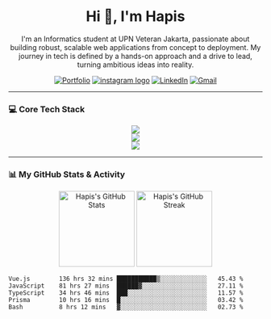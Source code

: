 <h1 align="center">Hi 👋, I'm Hapis</h1>
<p align="center">
I'm an Informatics student at UPN Veteran Jakarta, passionate about building robust, scalable web applications from concept to deployment. My journey in tech is defined by a hands-on approach and a drive to lead, turning ambitious ideas into reality.
</p>

<p align="center">
  <a href="https://hapishanipudin.com" target="_blank"><img src="https://img.shields.io/badge/Portfolio-252525?style=for-the-badge&logo=About.me&logoColor=white" alt="Portfolio"/></a>
  <a href="https://www.instagram.com/hapishanipudin/" target="_blank"><img src="https://img.shields.io/static/v1?message=Instagram&logo=instagram&label=&color=E4405F&logoColor=white&labelColor=&style=for-the-badge" alt="instagram logo"  /></a>
  <a href="https://linkedin.com/in/hapishanipudin" target="_blank"><img src="https://img.shields.io/badge/LinkedIn-0077B5?style=for-the-badge&logo=linkedin&logoColor=white" alt="LinkedIn"/></a>
  <a href="mailto:hapis.hanipuddin@gmail.com"><img src="https://img.shields.io/badge/Email-D14836?style=for-the-badge&logo=gmail&logoColor=white" alt="Gmail"/></a>
</p>

---

### 💻 Core Tech Stack
<p align="center">
  <img src="https://skillicons.dev/icons?i=vue,nuxt,js,ts,nodejs,express,go" />
  <br>
  <img src="https://skillicons.dev/icons?i=postgres,mongodb,prisma,redis,firebase" />
  <br>
  <img src="https://skillicons.dev/icons?i=aws,docker,git,github,vercel,figma,postman" />
</p>

---

### 📊 My GitHub Stats & Activity

<p align="center">
  <img height="150" src="https://github-readme-stats.vercel.app/api?username=HapisHanipudin&show_icons=true&theme=tokyonight&hide_border=true&rank_icon=github&count_private=true" alt="Hapis's GitHub Stats" />
  <img height="150" src="https://github-readme-streak-stats.herokuapp.com/?user=HapisHanipudin&theme=tokyonight&hide_border=true" alt="Hapis's GitHub Streak" />
</p>

<!--START_SECTION:waka-->

```text
Vue.js        136 hrs 32 mins ███████████▒░░░░░░░░░░░░░   45.43 %
JavaScript    81 hrs 27 mins  ██████▓░░░░░░░░░░░░░░░░░░   27.11 %
TypeScript    34 hrs 46 mins  ███░░░░░░░░░░░░░░░░░░░░░░   11.57 %
Prisma        10 hrs 16 mins  █░░░░░░░░░░░░░░░░░░░░░░░░   03.42 %
Bash          8 hrs 12 mins   ▓░░░░░░░░░░░░░░░░░░░░░░░░   02.73 %
```

<!--END_SECTION:waka-->

